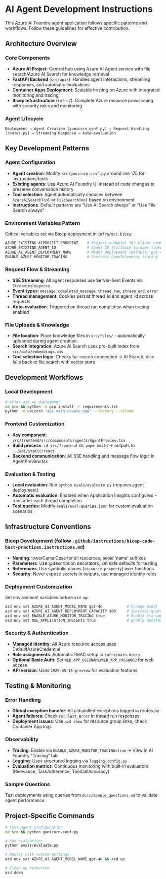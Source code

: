 # AI Agent Development Instructions

This Azure AI Foundry agent application follows specific patterns and workflows. Follow these guidelines for effective contribution.

## Architecture Overview

### Core Components
- **Azure AI Project**: Central hub using Azure AI Agent service with file search/Azure AI Search for knowledge retrieval
- **FastAPI Backend** (`src/api/`): Handles agent interactions, streaming responses, and automatic evaluations
- **Container Apps Deployment**: Scalable hosting on Azure with integrated monitoring and tracing
- **Bicep Infrastructure** (`infra/`): Complete Azure resource provisioning with security roles and monitoring

### Agent Lifecycle
```
Deployment → Agent Creation (gunicorn.conf.py) → Request Handling (routes.py) → Streaming Response → Auto-evaluation
```

## Key Development Patterns

### Agent Configuration
- **Agent creation**: Modify `src/gunicorn.conf.py` around line 175 for instructions/tools
- **Existing agents**: Use Azure AI Foundry UI instead of code changes to preserve conversation history
- **Tool selection**: Agent automatically chooses between `AzureAISearchTool` or `FileSearchTool` based on environment
- **Instructions**: Default patterns are "Use AI Search always" or "Use File Search always"

### Environment Variables Pattern
Critical variables set via Bicep deployment in `infra/api.bicep`:
```bash
AZURE_EXISTING_AIPROJECT_ENDPOINT    # Project endpoint for client connection
AZURE_EXISTING_AGENT_ID              # Agent ID (fallback to name lookup)
AZURE_AI_AGENT_DEPLOYMENT_NAME       # Model deployment (default: gpt-4o-mini)
ENABLE_AZURE_MONITOR_TRACING         # Controls OpenTelemetry tracing
```

### Request Flow & Streaming
- **SSE Streaming**: All agent responses use Server-Sent Events via `StreamingResponse`
- **Event types**: `message`, `completed_message`, `thread_run`, `stream_end`, `error`
- **Thread management**: Cookies persist thread_id and agent_id across requests
- **Auto-evaluation**: Triggered on thread run completion when tracing enabled

### File Uploads & Knowledge
- **File location**: Place knowledge files in `src/files/` - automatically uploaded during agent creation
- **Search integration**: Azure AI Search uses pre-built index from `src/data/embeddings.csv`
- **Tool selection logic**: Checks for search connection → AI Search, else falls back to file search with vector store

## Development Workflows

### Local Development
```bash
# After azd up deployment
cd src && python -m pip install -r requirements.txt
python -m uvicorn "api.main:create_app" --factory --reload
```

### Frontend Customization
- **Key component**: `src/frontend/src/components/agents/AgentPreview.tsx`
- **Build process**: `cd src/frontend && pnpm build` → outputs to `../api/static/react`
- **Backend communication**: All SSE handling and message flow logic in AgentPreview.tsx

### Evaluation & Testing
- **Local evaluation**: Run `python evals/evaluate.py` (requires agent deployment)
- **Automatic evaluation**: Enabled when Application Insights configured - runs after each thread completion
- **Test queries**: Modify `evals/eval-queries.json` for custom evaluation scenarios

## Infrastructure Conventions

### Bicep Development (follow `.github/instructions/bicep-code-best-practices.instructions.md`)
- **Naming**: lowerCamelCase for all resources, avoid 'name' suffixes
- **Parameters**: Use @description decorators, set safe defaults for testing
- **References**: Use symbolic names (`resource.property`) over functions
- **Security**: Never expose secrets in outputs, use managed identity roles

### Deployment Customization
Set environment variables before `azd up`:
```bash
azd env set AZURE_AI_AGENT_MODEL_NAME gpt-4o           # Change model
azd env set AZURE_AI_AGENT_DEPLOYMENT_CAPACITY 100     # Increase quota  
azd env set ENABLE_AZURE_MONITOR_TRACING true          # Enable tracing
azd env set USE_APPLICATION_INSIGHTS true              # Enable monitoring
```

### Security & Authentication
- **Managed Identity**: All Azure resource access uses DefaultAzureCredential
- **Role assignments**: Automatic RBAC setup in `infra/main.bicep`
- **Optional Basic Auth**: Set `WEB_APP_USERNAME`/`WEB_APP_PASSWORD` for web access
- **API version**: Uses `2025-05-15-preview` for evaluation features

## Testing & Monitoring

### Error Handling
- **Global exception handler**: All unhandled exceptions logged in routes.py
- **Agent failures**: Check `run.last_error` in thread run responses
- **Deployment issues**: Use `azd show` for resource group links, check Container App logs

### Observability
- **Tracing**: Enable via `ENABLE_AZURE_MONITOR_TRACING=true` → View in AI Foundry "Tracing" tab
- **Logging**: Uses structured logging via `logging_config.py` 
- **Evaluation metrics**: Continuous monitoring with built-in evaluators (Relevance, TaskAdherence, ToolCallAccuracy)

### Sample Questions
Test deployments using queries from `docs/sample_questions.md` to validate agent performance.

## Project-Specific Commands

```bash
# Test agent configuration
cd src && python gunicorn.conf.py

# Run evaluations  
python evals/evaluate.py

# Deploy with custom settings
azd env set AZURE_AI_AGENT_MODEL_NAME gpt-4o && azd up

# Clean up resources
azd down
```
